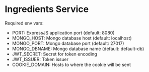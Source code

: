 # Ingredients Service

Required env vars:
* PORT: ExpressJS application port (default: 8080)
* MONGO_HOST: Mongo database host (default: localhost)
* MONGO_PORT: Mongo database port (default: 27017)
* MONGO_DBNAME: Mongo database name (default: default-db)
* JWT_SECRET: Secret for token encoding
* JWT_ISSUER: Token issuer
* COOKIE_DOMAIN: Hosts to where the cookie will be sent